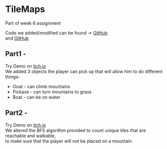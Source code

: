 # TileMaps
Part of week 6 assignment

Code we added/modified can be found -> [GitHub](https://github.com/HolyTrie/TileMaps/tree/main/Assets/Scripts/Pickup) </br> and [GitHub](https://github.com/HolyTrie/TileMaps/blob/main/Assets/Scripts/Pickup/KeyboardMoverByTile.cs)

## Part1 - </br>
Try Demo on [itch.io](https://holytrie.itch.io/tilemapsp-1) </br>
We added 3 objects the player can pick up that will allow him to do different things- </br>
* Goat - can climb mountains
* Pickaxe - can turn mountains to grass
* Boat - can be on water

## Part2 - </br>
Try Demo on [itch.io](https://holytrie.itch.io/tilemapsp-2) </br>
We altered the BFS algorithm provided to count unique tiles that are reachable and walkable, </br>
to make sure that the player will not be placed on a mountain. </br>


